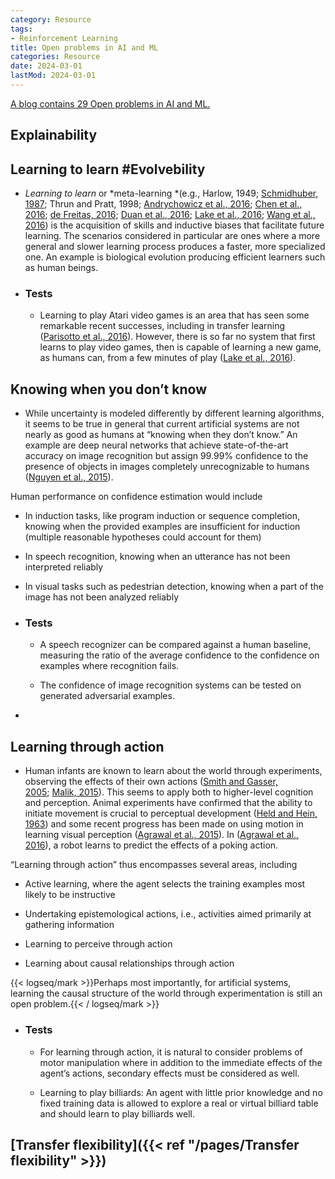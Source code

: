 ```yaml
---
category: Resource
tags:
- Reinforcement Learning
title: Open problems in AI and ML
categories: Resource
date: 2024-03-01
lastMod: 2024-03-01
---
```

[A blog contains 29 Open problems in AI and ML.](https://omnivore.app/shrimansoft/unsolved-problems-in-ai-ai-forum-18df9724871)



## Explainability


## Learning to learn #Evolvebility


  + *Learning to learn* or *meta-learning *(e.g., Harlow, 1949; [Schmidhuber, 1987](http://people.idsia.ch/~juergen/diploma.html); Thrun and Pratt, 1998; [Andrychowicz et al., 2016](https://arxiv.org/abs/1606.04474); [Chen et al., 2016](https://arxiv.org/abs/1611.03824); [de Freitas, 2016](https://www.youtube.com/watch?v=x1kf4Zojtb0); [Duan et al., 2016](https://arxiv.org/abs/1611.02779); [Lake et al., 2016](https://arxiv.org/abs/1604.00289); [Wang et al., 2016](https://arxiv.org/abs/1611.05763)) is the acquisition of skills and inductive biases that facilitate future learning. The scenarios considered in particular are ones where a more general and slower learning process produces a faster, more specialized one. An example is biological evolution producing efficient learners such as human beings.

  + ### Tests

    + Learning to play Atari video games is an area that has seen some remarkable recent successes, including in transfer learning ([Parisotto et al., 2016](https://arxiv.org/abs/1511.06342)). However, there is so far no system that first learns to play video games, then is capable of learning a new game, as humans can, from a few minutes of play ([Lake et al., 2016](https://arxiv.org/abs/1604.00289)).

## Knowing when you don’t know


  + While uncertainty is modeled differently by different learning algorithms, it seems to be true in general that current artificial systems are not nearly as good as humans at “knowing when they don’t know.” An example are deep neural networks that achieve state-of-the-art accuracy on image recognition but assign 99.99% confidence to the presence of objects in images completely unrecognizable to humans ([Nguyen et al., 2015](http://www.cv-foundation.org/openaccess/content_cvpr_2015/papers/Nguyen_Deep_Neural_Networks_2015_CVPR_paper.pdf)).

Human performance on confidence estimation would include

  + In induction tasks, like program induction or sequence completion, knowing when the provided examples are insufficient for induction (multiple reasonable hypotheses could account for them)

  + In speech recognition, knowing when an utterance has not been interpreted reliably

  + In visual tasks such as pedestrian detection, knowing when a part of the image has not been analyzed reliably

  + ### Tests

    + A speech recognizer can be compared against a human baseline, measuring the ratio of the average confidence to the confidence on examples where recognition fails.

    + The confidence of image recognition systems can be tested on generated adversarial examples.

  + 

## Learning through action


  + Human infants are known to learn about the world through experiments, observing the effects of their own actions ([Smith and Gasser, 2005](http://citeseerx.ist.psu.edu/viewdoc/download?doi=10.1.1.470.5304&rep=rep1&type=pdf); [Malik, 2015](https://www.youtube.com/watch?v=QaF2kkez5XU)). This seems to apply both to higher-level cognition and perception. Animal experiments have confirmed that the ability to initiate movement is crucial to perceptual development ([Held and Hein, 1963](http://www.miamikillianhs.com/ourpages/auto/2011/9/28/55941483/AICS%20Psychol%20%20Held_%20Movement-Produced%20StimulationHeld-1963.pdf)) and some recent progress has been made on using motion in learning visual perception ([Agrawal et al., 2015](http://www.cv-foundation.org/openaccess/content_iccv_2015/papers/Agrawal_Learning_to_See_ICCV_2015_paper.pdf)). In ([Agrawal et al., 2016](https://arxiv.org/abs/1606.07419)), a robot learns to predict the effects of a poking action.

“Learning through action” thus encompasses several areas, including

  + Active learning, where the agent selects the training examples most likely to be instructive

  + Undertaking epistemological actions, i.e., activities aimed primarily at gathering information

  + Learning to perceive through action

  + Learning about causal relationships through action

{{< logseq/mark >}}Perhaps most importantly, for artificial systems, learning the causal structure of the world through experimentation is still an open problem.{{< / logseq/mark >}}

  + ### Tests

    + For learning through action, it is natural to consider problems of motor manipulation where in addition to the immediate effects of the agent’s actions, secondary effects must be considered as well.

    + Learning to play billiards: An agent with little prior knowledge and no fixed training data is allowed to explore a real or virtual billiard table and should learn to play billiards well.

## [Transfer flexibility]({{< ref "/pages/Transfer flexibility" >}})


